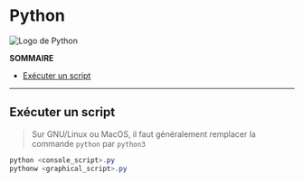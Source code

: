 # Python

![Logo de Python](https://nsa40.casimages.com/img/2021/03/14/210314041825541168.png)

**SOMMAIRE**
+ [Exécuter un script](#exécuter-un-script)

---

## Exécuter un script

> Sur GNU/Linux ou MacOS, il faut généralement remplacer la commande `python` par `python3`

```powershell
python <console_script>.py
pythonw <graphical_script>.py
```
